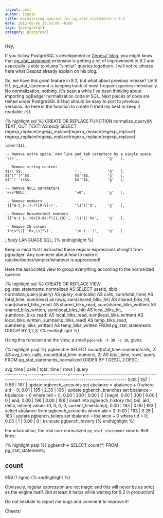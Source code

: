 ```yaml
---
layout: post
author: ioguix
title: Normalizing queries for pg_stat_statements < 9.2
date: 2012-08-06 19:53:00 +0200
tags: [postgresql]
category: postgresql
---
```

Hey,

If you follow PostgreSQL's development or
[Depesz' blog](http://www.depesz.com/2012/03/30/waiting-for-9-2-pg_stat_statements-improvements/),
you might know that
[pg_stat_statement](http://www.postgresql.org/docs/9.1/static/pgstatstatements.html)
extension is getting a lot of improvement in 9.2 and especially is able to
«lump "similar" queries together».  I will not re-phrase here what Despsz
already explain on his blog.

So, we have this great feature in 9.2, but what about previous release?  Until
9.1, pg_stat_statement is keeping track of most frequent queries individually.
No normalization, nothing.  It's been a while I've been thinking about
importing pgBadger normalization code in SQL.  Next pieces of code are tested
under PostgreSQL 9.1 but should be easy to port to previous versions.  So here
is the function to create (I tried my best to keep it readable :-)):

{% highlight sql %}
CREATE OR REPLACE FUNCTION normalize_query(IN TEXT, OUT TEXT) AS $body$
  SELECT
    regexp_replace(regexp_replace(regexp_replace(regexp_replace(
    regexp_replace(regexp_replace(regexp_replace(regexp_replace(

    lower($1),
    
    -- Remove extra space, new line and tab caracters by a single space
    '\s+',                          ' ',           'g'   ),

    -- Remove string content                       
    $$\\'$$,                        '',            'g'   ),
    $$'[^']*'$$,                    $$''$$,        'g'   ),
    $$''('')+$$,                    $$''$$,        'g'   ),

    -- Remove NULL parameters                      
    '=\s*NULL',                     '=0',          'g'   ),

    -- Remove numbers                              
    '([^a-z_$-])-?([0-9]+)',        '\1'||'0',     'g'   ),

    -- Remove hexadecimal numbers                  
    '([^a-z_$-])0x[0-9a-f]{1,10}',  '\1'||'0x',    'g'   ),

    -- Remove IN values                            
    'in\s*\([''0x,\s]*\)',          'in (...)',    'g'   )
  ;
$body$
LANGUAGE SQL;
{% endhighlight %}

Keep in mind that I extracted these regular expressions straight from pgbadger.
Any comment about how to make it quicker/better/simpler/whatever is
appreciated!

Here the associated view to group everything according to the normalized
queries:

{% highlight sql %}
CREATE OR REPLACE VIEW pg_stat_statements_normalized AS
SELECT userid, dbid, normalize_query(query) AS query, sum(calls) AS calls,
  sum(total_time) AS total_time, sum(rows) as rows,
  sum(shared_blks_hit) AS shared_blks_hit,
  sum(shared_blks_read) AS shared_blks_read,
  sum(shared_blks_written) AS shared_blks_written,
  sum(local_blks_hit) AS local_blks_hit,
  sum(local_blks_read) AS local_blks_read,
  sum(local_blks_written) AS local_blks_written, 
  sum(temp_blks_read) AS temp_blks_read,
  sum(temp_blks_written) AS temp_blks_written
FROM pg_stat_statements
GROUP BY 1,2,3;
{% endhighlight %}

Using this function and the view, a small `pgbench -t 30 -c 10`, gives:

{% highlight psql %}
pgbench=> SELECT round(total_time::numeric/calls, 2) AS avg_time, calls, 
  round(total_time::numeric, 2) AS total_time, rows, query 
FROM pg_stat_statements_normalized 
ORDER BY 1 DESC, 2 DESC;

 avg_time | calls | total_time | rows |                                               query                                               
----------+-------+------------+------+---------------------------------------------------------------------------------------------------
     0.05 |   187 |       9.86 |  187 | update pgbench_accounts set abalance = abalance + 0 where aid = 0;
     0.01 |   195 |       2.30 |  195 | update pgbench_branches set bbalance = bbalance + 0 where bid = 0;
     0.00 |   300 |       0.00 |    0 | begin;
     0.00 |   300 |       0.00 |    0 | end;
     0.00 |   196 |       0.00 |  196 | insert into pgbench_history (tid, bid, aid, delta, mtime) values (0, 0, 0, 0, current_timestamp);
     0.00 |   193 |       0.00 |  193 | select abalance from pgbench_accounts where aid = 0;
     0.00 |   183 |       0.26 |  183 | update pgbench_tellers set tbalance = tbalance + 0 where tid = 0;
     0.00 |     1 |       0.00 |    0 | truncate pgbench_history
{% endhighlight %}

For information, the real non-normalized `pg_stat_statement` view is 959 lines:

{% highlight psql %}
pgbench=> SELECT count(*) FROM pg_stat_statements;

 count 
-------
   959
(1 ligne)
{% endhighlight %}

Obvisouly, regular expression are not magic and this will never be as strict as
the engine itself. But at least it helps while waiting for 9.2 in production!

Do not hesitate to report me bugs and comment to improve it!

Cheers!
